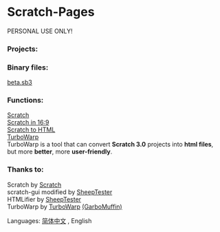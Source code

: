# Scratch-Pages
PERSONAL USE ONLY!  

### Projects:

### Binary files:
[beta.sb3](bin/beta.sb3)

### Functions:  
[Scratch](gui/)  
[Scratch in 16:9](gui/16-9/index.html)  
[Scratch to HTML](htmlifier/)  
[TurboWarp](turbowarp/)  
TurboWarp is a tool that can convert **Scratch 3.0** projects into **html files**, but more **better**, more **user-friendly**.  

### Thanks to:
Scratch by [Scratch](https://github.com/LLK)  
scratch-gui modified by [SheepTester](https://github.com/SheepTester)  
HTMLifier by [SheepTester](https://github.com/SheepTester)  
TurboWarp by [TurboWarp](https://github.com/TurboWarp) [(GarboMuffin)](https://github.com/GarboMuffin)  

Languages: [简体中文](README.md) , English
